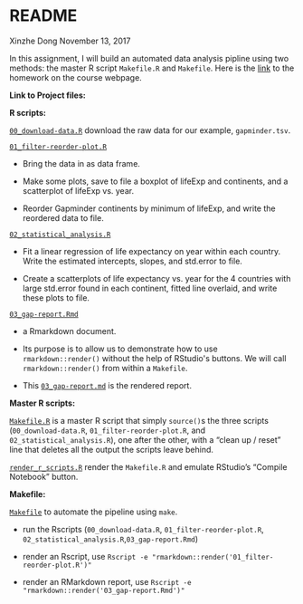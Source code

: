 README
================
Xinzhe Dong
November 13, 2017

In this assignment, I will build an automated data analysis pipline using two methods: the master R script `Makefile.R` and `Makefile`. Here is the [link](http://stat545.com/hw07_automation.html) to the homework on the course webpage.

**Link to Project files:**

**R scripts:**

[`00_download-data.R`](https://github.com/hannahdxz/STAT545-hw-Dong-Xinzhe/blob/master/hw%2007/00_download-data.R) download the raw data for our example, `gapminder.tsv`.

[`01_filter-reorder-plot.R`](https://github.com/hannahdxz/STAT545-hw-Dong-Xinzhe/blob/master/hw%2007/01_filter-reorder-plot.R) 

* Bring the data in as data frame. 

* Make some plots, save to file a boxplot of lifeExp and continents, and a scatterplot of lifeExp vs. year. 

* Reorder Gapminder continents by minimum of lifeExp, and write the reordered data to file.

[`02_statistical_analysis.R`](https://github.com/hannahdxz/STAT545-hw-Dong-Xinzhe/blob/master/hw%2007/02_statistical_analysis.R) 

* Fit a linear regression of life expectancy on year within each country. Write the estimated intercepts, slopes, and std.error to file. 

* Create a scatterplots of life expectancy vs. year for the 4 countries with large std.error found in each continent, fitted line overlaid, and write these plots to file.

[`03_gap-report.Rmd`](https://github.com/hannahdxz/STAT545-hw-Dong-Xinzhe/blob/master/hw%2007/03_gap-report.Rmd) 

* a Rmarkdown document. 

* Its purpose is to allow us to demonstrate how to use `rmarkdown::render()` without the help of RStudio's buttons. We will call `rmarkdown::render()` from within a `Makefile`.

* This [`03_gap-report.md`](https://github.com/hannahdxz/STAT545-hw-Dong-Xinzhe/blob/master/hw%2007/03_gap-report.md) is the rendered report.

**Master R scripts:**

[`Makefile.R`](https://github.com/hannahdxz/STAT545-hw-Dong-Xinzhe/blob/master/hw%2007/Makefile.R) is a master R script that simply `source()`s the three scripts (`00_download-data.R`, `01_filter-reorder-plot.R`, and `02_statistical_analysis.R`), one after the other, with a “clean up / reset” line that deletes all the output the scripts leave behind.

[`render_r_scripts.R`](https://github.com/hannahdxz/STAT545-hw-Dong-Xinzhe/blob/master/hw%2007/render_r_scripts.R) render the `Makefile.R` and emulate RStudio’s “Compile Notebook” button.

**Makefile:**

[`Makefile`](https://github.com/hannahdxz/STAT545-hw-Dong-Xinzhe/blob/master/hw%2007/Makefile) to automate the pipeline using `make`. 

* run the Rscripts (`00_download-data.R`, `01_filter-reorder-plot.R`, `02_statistical_analysis.R`,`03_gap-report.Rmd`) 

* render an Rscript, use `Rscript -e "rmarkdown::render('01_filter-reorder-plot.R')"` 

* render an RMarkdown report, use `Rscript -e "rmarkdown::render('03_gap-report.Rmd')"`
